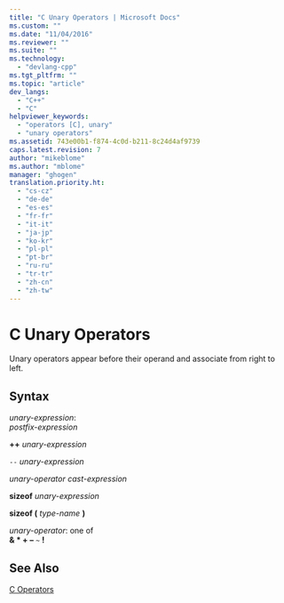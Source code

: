 ```yaml
---
title: "C Unary Operators | Microsoft Docs"
ms.custom: ""
ms.date: "11/04/2016"
ms.reviewer: ""
ms.suite: ""
ms.technology: 
  - "devlang-cpp"
ms.tgt_pltfrm: ""
ms.topic: "article"
dev_langs: 
  - "C++"
  - "C"
helpviewer_keywords: 
  - "operators [C], unary"
  - "unary operators"
ms.assetid: 743e00b1-f874-4c0d-b211-8c24d4af9739
caps.latest.revision: 7
author: "mikeblome"
ms.author: "mblome"
manager: "ghogen"
translation.priority.ht: 
  - "cs-cz"
  - "de-de"
  - "es-es"
  - "fr-fr"
  - "it-it"
  - "ja-jp"
  - "ko-kr"
  - "pl-pl"
  - "pt-br"
  - "ru-ru"
  - "tr-tr"
  - "zh-cn"
  - "zh-tw"
---
```

# C Unary Operators
Unary operators appear before their operand and associate from right to left.  
  
## Syntax  
 *unary-expression*:  
 *postfix-expression*  
  
 **++**  *unary-expression*  
  
 `--`  *unary-expression*  
  
 *unary-operator cast-expression*  
  
 **sizeof**  *unary-expression*  
  
 **sizeof (**  *type-name*  **)**  
  
 *unary-operator*: one of  
 **& \* + –** `~` **!**  
  
## See Also  
 [C Operators](../c-language/c-operators.md)